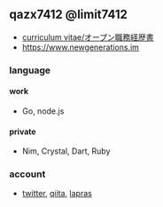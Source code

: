 ## qazx7412 @limit7412
  - [curriculum vitae/オープン職務経歴書](https://github.com/limit7412/curriculum_vitae)
  - https://www.newgenerations.im

### language
#### work
  - Go, node.js
#### private
  - Nim, Crystal, Dart, Ruby

### account
  - [twitter](https://twitter.com/qazx7412), [qiita](https://qiita.com/qazx7412), [lapras](https://lapras.com/public/8BHGKGL)
